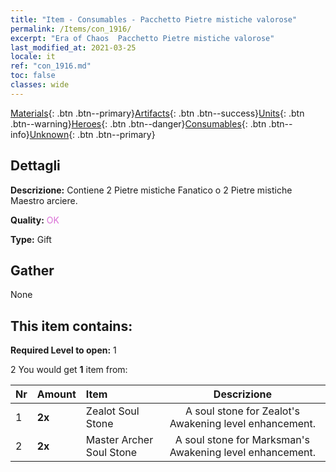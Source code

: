 ```yaml
---
title: "Item - Consumables - Pacchetto Pietre mistiche valorose"
permalink: /Items/con_1916/
excerpt: "Era of Chaos  Pacchetto Pietre mistiche valorose"
last_modified_at: 2021-03-25
locale: it
ref: "con_1916.md"
toc: false
classes: wide
---
```

 [Materials](/it/Items/){: .btn .btn--primary}[Artifacts](/it/Items/Artifacts/){: .btn .btn--success}[Units](/it/Items/Units/){: .btn .btn--warning}[Heroes](/it/Items/Heroes/){: .btn .btn--danger}[Consumables](/it/Items/Consumables/){: .btn .btn--info}[Unknown](/it/Items/Unknown/){: .btn .btn--primary}

## Dettagli
 **Descrizione:** Contiene 2 Pietre mistiche Fanatico o 2 Pietre mistiche Maestro arciere.

 **Quality:** <span style="color: #DA70D6">OK</span>

 **Type:** Gift

## Gather

  None

## This item contains:

 **Required Level to open:** 1

 2 You would get **1** item  from:

  | Nr | Amount |     Item    | Descrizione |
  |:---|:-------|:------------|:-----------:|
  | 1 |  **2x** | Zealot Soul Stone | A soul stone for Zealot's Awakening level enhancement.  | 
  | 2 |  **2x** | Master Archer Soul Stone | A soul stone for Marksman's Awakening level enhancement.  | 
